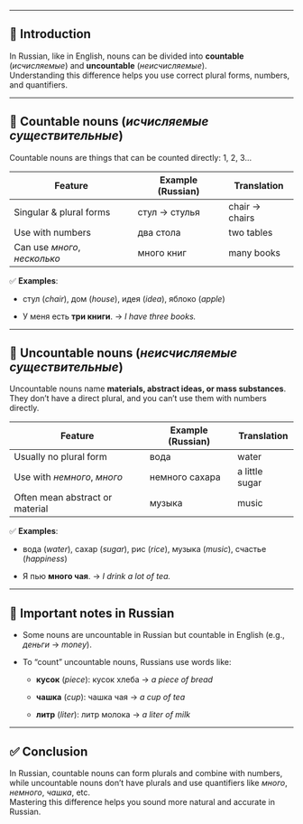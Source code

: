 
---

## 🧾 Introduction

In Russian, like in English, nouns can be divided into **countable** (_исчисляемые_) and **uncountable** (_неисчисляемые_).  
Understanding this difference helps you use correct plural forms, numbers, and quantifiers.

---

## 🔢 Countable nouns (_исчисляемые существительные_)

Countable nouns are things that can be counted directly: 1, 2, 3…

|Feature|Example (Russian)|Translation|
|---|---|---|
|Singular & plural forms|стул → стулья|chair → chairs|
|Use with numbers|два стола|two tables|
|Can use _много_, _несколько_|много книг|many books|

✅ **Examples**:

- стул (_chair_), дом (_house_), идея (_idea_), яблоко (_apple_)
    
- У меня есть **три книги**. → _I have three books._
    

---

## 🌊 Uncountable nouns (_неисчисляемые существительные_)

Uncountable nouns name **materials, abstract ideas, or mass substances**.  
They don’t have a direct plural, and you can’t use them with numbers directly.

|Feature|Example (Russian)|Translation|
|---|---|---|
|Usually no plural form|вода|water|
|Use with _немного_, _много_|немного сахара|a little sugar|
|Often mean abstract or material|музыка|music|

✅ **Examples**:

- вода (_water_), сахар (_sugar_), рис (_rice_), музыка (_music_), счастье (_happiness_)
    
- Я пью **много чая**. → _I drink a lot of tea._
    

---

## 🧠 Important notes in Russian

- Some nouns are uncountable in Russian but countable in English (e.g., _деньги_ → _money_).
    
- To “count” uncountable nouns, Russians use words like:
    
    - **кусок** (_piece_): кусок хлеба → _a piece of bread_
        
    - **чашка** (_cup_): чашка чая → _a cup of tea_
        
    - **литр** (_liter_): литр молока → _a liter of milk_
        

---

## ✅ Conclusion

In Russian, countable nouns can form plurals and combine with numbers, while uncountable nouns don’t have plurals and use quantifiers like _много_, _немного_, _чашка_, etc.  
Mastering this difference helps you sound more natural and accurate in Russian.


